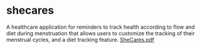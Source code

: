 # shecares
A healthcare application for reminders to track health according to flow and diet during menstruation that allows users to customize the tracking of their menstrual cycles, and a diet tracking feature.
[SheCares.pdf](https://github.com/Riyasin/shecares/files/11413843/SheCares.pdf)
